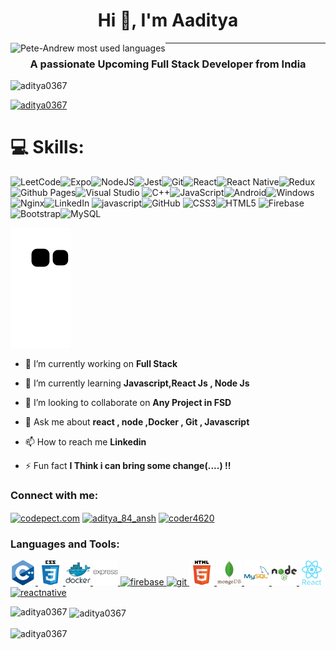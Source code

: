 <h1 align="center">Hi 👋, I'm Aaditya</h1>

<img align="left" src="https://raw.githubusercontent.com/halfrost/halfrost/master/icons/header_.png" alt="Pete-Andrew most used languages" />
<hr/>

<h3 align="center">A passionate Upcoming Full Stack Developer from India</h3>

<p align="left"> <img src="https://komarev.com/ghpvc/?username=aditya0367&label=Profile%20views&color=0e75b6&style=flat" alt="aditya0367" /> </p>

<p align="left"> <a href="https://github.com/ryo-ma/github-profile-trophy"><img src="https://github-profile-trophy.vercel.app/?username=aditya0367" alt="aditya0367" /></a> </p>






# 💻 Skills:
![LeetCode](https://img.shields.io/badge/LeetCode-000000?style=for-the-badge&logo=LeetCode&logoColor=#d16c06)![Expo](https://img.shields.io/badge/expo-1C1E24?style=for-the-badge&logo=expo&logoColor=#D04A37)![NodeJS](https://img.shields.io/badge/node.js-6DA55F?style=for-the-badge&logo=node.js&logoColor=white)![Jest](https://img.shields.io/badge/-jest-%23C21325?style=for-the-badge&logo=jest&logoColor=white)![Git](https://img.shields.io/badge/git-%23F05033.svg?style=for-the-badge&logo=git&logoColor=white)![React](https://img.shields.io/badge/react-%2320232a.svg?style=for-the-badge&logo=react&logoColor=%2361DAFB)![React Native](https://img.shields.io/badge/react_native-%2320232a.svg?style=for-the-badge&logo=react&logoColor=%2361DAFB)![Redux](https://img.shields.io/badge/redux-%23593d88.svg?style=for-the-badge&logo=redux&logoColor=white)![Github Pages](https://img.shields.io/badge/github%20pages-121013?style=for-the-badge&logo=github&logoColor=white)![Visual Studio](https://img.shields.io/badge/Visual%20Studio-5C2D91.svg?style=for-the-badge&logo=visual-studio&logoColor=white)	![C++](https://img.shields.io/badge/c++-%2300599C.svg?style=for-the-badge&logo=c%2B%2B&logoColor=white)![JavaScript](https://img.shields.io/badge/javascript-%23323330.svg?style=for-the-badge&logo=javascript&logoColor=%23F7DF1E)![Android](https://img.shields.io/badge/Android-3DDC84?style=for-the-badge&logo=android&logoColor=white)![Windows](https://img.shields.io/badge/Windows-0078D6?style=for-the-badge&logo=windows&logoColor=white)![Nginx](https://img.shields.io/badge/nginx-%23009639.svg?style=for-the-badge&logo=nginx&logoColor=white)![LinkedIn](https://img.shields.io/badge/linkedin-%230077B5.svg?style=for-the-badge&logo=linkedin&logoColor=white)
![javascript](https://img.shields.io/badge/css3-%231572B6.svg?style=for-the-badge&logo=css3&logoColor=white)![GitHub](https://img.shields.io/badge/github-%23121011.svg?style=for-the-badge&logo=github&logoColor=white)
![CSS3](https://img.shields.io/badge/css3-%231572B6.svg?style=for-the-badge&logo=css3&logoColor=white)![HTML5](https://img.shields.io/badge/html5-%23E34F26.svg?style=for-the-badge&logo=html5&logoColor=white) ![Firebase](https://img.shields.io/badge/firebase-%23039BE5.svg?style=for-the-badge&logo=firebase) ![Bootstrap](https://img.shields.io/badge/bootstrap-%23563D7C.svg?style=for-the-badge&logo=bootstrap&logoColor=white)![MySQL](https://img.shields.io/badge/mysql-%2300f.svg?style=for-the-badge&logo=mysql&logoColor=white) 






</p>

![Snake animation](https://raw.githubusercontent.com/Pete-Andrew/Pete-Andrew/d6ec99b841cf19bebff153786a019ef6fb897d0d/github-contribution-grid-snake.svg)

<!-- [![Pete-Andrew's GitHub stats](https://github-readme-stats.vercel.app/api?username=Pete-Andrew)](https://github.com/Pete-Andrew/github-readme-stats) -->

<!-- <p><img align="left" src="https://github-readme-stats-eadh.vercel.app/api/top-langs?username=Pete-Andrew&show_icons=true&locale=en&layout=compact" alt="Pete-Andrew most used languages" /></p> -->

<!-- <p><img align="center" src="https://github-readme-stats-eadh.vercel.app/api?username=Pete-Andrew&show_icons=true&locale=en" alt="Pete-Andrew github stats" /></p> -->




<!--
https://github.com/anuraghazra/github-readme-stats#deploy-on-your-own-vercel-instance
https://blog.arnabghosh.me/add-github-dark-snake-animation-readme#heading-2-go-to-action
https://www.youtube.com/watch?v=n6d4KHSKqGk&t=107s   -- how to resolve the API limit with the stats. Need to use Classic personal access tokens from github.
**Pete-Andrew/Pete-Andrew** is a ✨ _special_ ✨ repository because its `README.md` (this file) appears on your GitHub profile.

Here are some ideas to get you started:

- 🔭 I’m currently working on ...
- 🌱 I’m currently learning ...
- 👯 I’m looking to collaborate on ...
- 🤔 I’m looking for help with ...
- 💬 Ask me about ...
- 📫 How to reach me: ...

- ⚡ Fun fact: ...
-->

<!-- <p><img align="left" src="https://github-readme-stats.vercel.app/api/top-langs?username=Pete-Andrew&show_icons=true&locale=en&layout=compact" alt="Pete-Andrew most used languages" /></p>

<p><img align="center" src="https://github-readme-stats.vercel.app/api?username=Pete-Andrew&show_icons=true&locale=en" alt="Pete-Andrew github stats" /></p> -->

















- 🔭 I’m currently working on **Full Stack**

- 🌱 I’m currently learning **Javascript,React Js , Node Js**

- 👯 I’m looking to collaborate on **Any Project in FSD**

- 💬 Ask me about **react , node ,Docker , Git , Javascript**

- 📫 How to reach me **Linkedin**

- ⚡ Fun fact **I Think i can bring some change(....) !!**

<h3 align="left">Connect with me:</h3>
<p align="left">
<a href="https://www.youtube.com/c/codepect.com" target="blank"><img align="center" src="https://raw.githubusercontent.com/rahuldkjain/github-profile-readme-generator/master/src/images/icons/Social/youtube.svg" alt="codepect.com" height="30" width="40" /></a>
<a href="https://www.codechef.com/users/aditya_84_ansh" target="blank"><img align="center" src="https://cdn.jsdelivr.net/npm/simple-icons@3.1.0/icons/codechef.svg" alt="aditya_84_ansh" height="30" width="40" /></a>
<a href="https://www.leetcode.com/coder4620" target="blank"><img align="center" src="https://raw.githubusercontent.com/rahuldkjain/github-profile-readme-generator/master/src/images/icons/Social/leet-code.svg" alt="coder4620" height="30" width="40" /></a>
</p>

<h3 align="left">Languages and Tools:</h3>
<p align="left"> <a href="https://www.w3schools.com/cpp/" target="_blank" rel="noreferrer"> <img src="https://raw.githubusercontent.com/devicons/devicon/master/icons/cplusplus/cplusplus-original.svg" alt="cplusplus" width="40" height="40"/> </a> <a href="https://www.w3schools.com/css/" target="_blank" rel="noreferrer"> <img src="https://raw.githubusercontent.com/devicons/devicon/master/icons/css3/css3-original-wordmark.svg" alt="css3" width="40" height="40"/> </a> <a href="https://www.docker.com/" target="_blank" rel="noreferrer"> <img src="https://raw.githubusercontent.com/devicons/devicon/master/icons/docker/docker-original-wordmark.svg" alt="docker" width="40" height="40"/> </a> <a href="https://expressjs.com" target="_blank" rel="noreferrer"> <img src="https://raw.githubusercontent.com/devicons/devicon/master/icons/express/express-original-wordmark.svg" alt="express" width="40" height="40"/> </a> <a href="https://firebase.google.com/" target="_blank" rel="noreferrer"> <img src="https://www.vectorlogo.zone/logos/firebase/firebase-icon.svg" alt="firebase" width="40" height="40"/> </a> <a href="https://git-scm.com/" target="_blank" rel="noreferrer"> <img src="https://www.vectorlogo.zone/logos/git-scm/git-scm-icon.svg" alt="git" width="40" height="40"/> </a> <a href="https://www.w3.org/html/" target="_blank" rel="noreferrer"> <img src="https://raw.githubusercontent.com/devicons/devicon/master/icons/html5/html5-original-wordmark.svg" alt="html5" width="40" height="40"/> </a> <a href="https://www.mongodb.com/" target="_blank" rel="noreferrer"> <img src="https://raw.githubusercontent.com/devicons/devicon/master/icons/mongodb/mongodb-original-wordmark.svg" alt="mongodb" width="40" height="40"/> </a> <a href="https://www.mysql.com/" target="_blank" rel="noreferrer"> <img src="https://raw.githubusercontent.com/devicons/devicon/master/icons/mysql/mysql-original-wordmark.svg" alt="mysql" width="40" height="40"/> </a> <a href="https://nodejs.org" target="_blank" rel="noreferrer"> <img src="https://raw.githubusercontent.com/devicons/devicon/master/icons/nodejs/nodejs-original-wordmark.svg" alt="nodejs" width="40" height="40"/> </a> <a href="https://reactjs.org/" target="_blank" rel="noreferrer"> <img src="https://raw.githubusercontent.com/devicons/devicon/master/icons/react/react-original-wordmark.svg" alt="react" width="40" height="40"/> </a> <a href="https://reactnative.dev/" target="_blank" rel="noreferrer"> <img src="https://reactnative.dev/img/header_logo.svg" alt="reactnative" width="40" height="40"/> </a> </p>

<p><img align="left" src="https://github-readme-stats.vercel.app/api/top-langs?username=aditya0367&show_icons=true&locale=en&layout=compact" alt="aditya0367" /></p>

<p>&nbsp;<img align="center" src="https://github-readme-stats.vercel.app/api?username=aditya0367&show_icons=true&locale=en" alt="aditya0367" /></p>

<p><img align="center" src="https://github-readme-streak-stats.herokuapp.com/?user=aditya0367&" alt="aditya0367" /></p>
